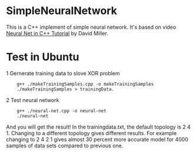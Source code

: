# SimpleNeuralNetwork
This is a C++ implement of simple neural network. It's based on video [Neural Net in C++ Tutorial](https://vimeo.com/19569529) by David Miller.
# Test in Ubuntu
1 Gernerate training data to slove XOR problem
```
    g++ ./makeTrainingSamples.cpp -o makeTrainingSamples
    ./makeTrainingSamples > trainingData.
```
2 Test neural network
```
    g++ ./neural-net.cpp -o neural-net
    ./neural-net
```
And you will get the result!
 In the trainingdata.txt, the default topology is 2 4 1. Changing to a different topology gives different results. 
For example changing to 2 4 2 1 gives almost 30 percent more accurate model for 4000 samples of data sets compared to previous one.

